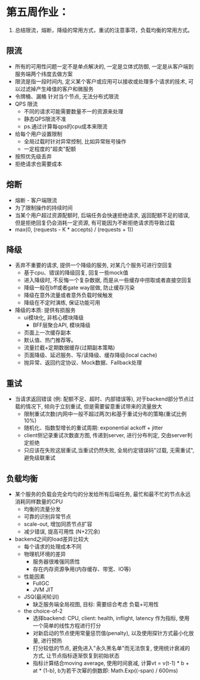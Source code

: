 # 第五周作业：
1. 总结限流，熔断，降级的常用方式，重试的注意事项，负载均衡的常用方式。



## 限流
* 所有的可用性问题一定不是单点解决的, 一定是立体式防御, 一定是从客户端到服务端两个纬度去做方案  
* 限流是指一段时间内, 定义某个客户或应用可以接收或处理多个请求的技术, 可以过滤掉产生峰值的客户和微服务  
* 令牌桶、漏桶 针对当个节点, 无法分布式限流  
* QPS 限流  
  * 不同的请求可能需要数量不一的资源来处理  
  * 静态QPS限流不准  
  * ps.通过计算每qps的cpu成本来限流  
* 给每个用户设置限制  
  * 全局过载时针对异常控制, 比如异常账号操作  
  * 一定程度的"超卖"配额  
* 按照优先级丢弃  
* 拒绝请求也需要成本  


## 熔断
* 熔断 - 客户端限流  
* 为了限制操作的持续时间  
* 当某个用户超过资源配额时, 后端任务会快速拒绝请求, 返回配额不足的错误, 但是拒绝回复仍会消耗一定资源, 有可能因为不断拒绝请求而导致过载  
* max(0, (requests - K * accepts) / (requests + 1))  


## 降级
* 丢弃不重要的请求, 提供一个降级的服务, 对某几个服务可进行空回复  
  * 基于cpu、错误的降级回复, 回复一些mock值  
  * 进入降级时, 不反悔一个复杂数据, 而是从一些缓存中捞取或者直接空回复  
  * 降级一般在bff或者gate way层做, 防止缓存污染  
  * 降级在意外流量或者意外负载时候触发  
  * 降级在不定时演练, 保证功能可用  
* 降级的本质: 提供有损服务  
  * ui模块化, 非核心模块降级  
    * BFF层聚合API, 模块降级  
  * 页面上一次缓存副本  
  * 默认值、热门推荐等。  
  * 流量拦截+定期数据缓存(过期副本策略)  
  * 页面降级、延迟服务、写/读降级、缓存降级(local cache)  
  * 抛异常、返回约定协议、Mock数据、Fallback处理  


## 重试
* 当请求返回错误 (例: 配额不足、超时、内部错误等), 对于backend部分节点过载的情况下, 倾向于立刻重试, 但是需要留意重试带来的流量放大  
  * 限制重试次数(内网中一般不超过两次)和基于重试分布的策略(重试比例10%)  
  * 随机化、指数型增长的重试周期: exponential ackoff + jitter  
  * client侧记录重试次数直方图, 传递到server, 进行分布判定, 交由server判定拒绝  
  * 只应该在失败这层重试,当重试仍然失败, 全局约定错误码"过载, 无需重试", 避免级联重试  


## 负载均衡
* 某个服务的负载会完全均匀的分发给所有后端任务, 最忙和最不忙的节点永远消耗同样数量的CPU  
  * 均衡的流量分发  
  * 可靠的识别异常节点  
  * scale-out, 增加同质节点扩容  
  * 减少错误, 提高可用性 (N+2冗余)  
* backend之间的load差异比较大  
  * 每个请求的处理成本不同  
  * 物理机环境的差异  
    * 服务器很难强同质性  
    * 存在内存资源争用(内存缓存、带宽、IO等)  
  * 性能因素  
    * FullGC  
    * JVM JIT  
  * JSQ(最闲轮训)  
    * 缺乏服务端全局视图, 目标: 需要综合考虑 负载+可用性  
  * the choice-of-2  
    * 选择backend: CPU, client: health, inflight, latency 作为指标, 使用一个简单的线性方程进行打分  
    * 对新启动的节点使用常量惩罚值(penalty), 以及使用探针方式最小化放量, 进行预热  
    * 打分较低的节点, 避免进入"永久黑名单"而无法恢复, 使用统计衰减的方式, 让节点指标逐渐恢复到初始状态  
    * 指标计算结合moving average, 使用时间衰减, 计算vt = v(t-1) * b + at * (1-b), b为若干次幂的倒数即: Math.Exp((-span) / 600ms)  
